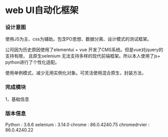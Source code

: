 # web UI自动化框架


### 设计意图
使用JS为主、css为辅助。包含PO思想、数据分离、设计模式的测试框架。

公司因为历史原因使用了elementui + vue 开发了CMS系统。但是vue对jquery的支持有限，
且原生selenium 无法支持多样的现代前端框架。所以本人使用了js+ python进行了个性化适配。

使用单例模式，减少无用实例化对象。可灵活使用混合原生，封装方法，

### 完成模块
1，基础信息



### 版本信息

Python       : 3.6.6
selenium     : 3.14.0
chrome       : 86.0.4240.75
chromedrvier : 86.0.4240.22